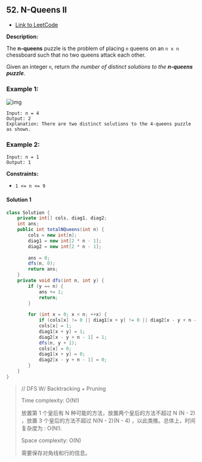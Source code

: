 ## 52. N-Queens II

- [Link to LeetCode](https://leetcode.com/problems/n-queens-ii/)

**Description:**



The **n-queens** puzzle is the problem of placing `n` queens on an `n x n` chessboard such that no two queens attack each other.

Given an integer `n`, return *the number of distinct solutions to the **n-queens puzzle***.



<!-- tabs:start -->

### **Example 1:**

![img](https://assets.leetcode.com/uploads/2020/11/13/queens.jpg)

```
Input: n = 4
Output: 2
Explanation: There are two distinct solutions to the 4-queens puzzle as shown.
```

### **Example 2:**

```
Input: n = 1
Output: 1
```

<!-- tabs:end -->



**Constraints:**

- `1 <= n <= 9`



<!-- tabs:start -->

#### **Solution 1**



```java
class Solution {
    private int[] cols, diag1, diag2;
    int ans;
    public int totalNQueens(int n) {
        cols = new int[n];
        diag1 = new int[2 * n - 1];
        diag2 = new int[2 * n - 1];
        
        ans = 0;
        dfs(n, 0);
        return ans;
    }
    private void dfs(int n, int y) {
        if (y == n) {
            ans += 1;
            return;
        }
     
        for (int x = 0; x < n; ++x) {
            if (cols[x] != 0 || diag1[x + y] != 0 || diag2[x - y + n - 1] != 0) continue;
            cols[x] = 1;
            diag1[x + y] = 1;
            diag2[x - y + n - 1] = 1;
            dfs(n, y + 1);
            cols[x] = 0;
            diag1[x + y] = 0;
            diag2[x - y + n - 1] = 0;
        }
    }
}
```



> // DFS W/ Backtracking + Pruning
>
> Time complexity: O(N!)
>
> 放置第 1 个皇后有 N 种可能的方法，放置两个皇后的方法不超过 N (N - 2) ，放置 3 个皇后的方法不超过 N(N - 2)(N - 4) ，以此类推。总体上，时间复杂度为 : O(N!).
>
> Space complexity: O(N)
>
> 需要保存对角线和行的信息。

<!-- tabs:end -->



